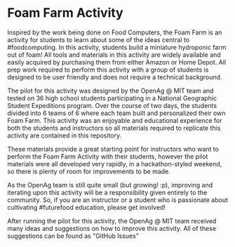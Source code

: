 # Foam Farm Activity

Inspired by the work being done on Food Computers, the Foam Farm is an activity for students to learn about some of the ideas
central to #foodcomputing. In this activity, students build a miniature hydroponic farm out of foam! All tools and materials 
in this activity are widely available and easily acquired by purchasing them from either Amazon or Home Depot. All prep work
required to perform this activity with a group of students is designed to be user friendly and does not require a technical 
background.

The pilot for this activity was designed by the OpenAg @ MIT team and tested on 36 high school students participating in a 
National Geographic Student Expeditions program. Over the course of two days, the students divided into 6 teams of 6 where
each team built and personalized their own Foam Farm. This activity was an enjoyable and educational experience for both 
the students and instructors so all materials required to replicate this activity are contained in this repository.

These materials provide a great starting point for instructors who want to perform the Foam Farm Activity with their students,
however the pilot materials were all developed very rapidly, in a hackathon-styled weekend, so there is plenty of room for 
improvements to be made.

As the OpenAg team is still quite small (but growing! :p), improving and iterating upon this activity will be a responsibility
given entirely to the community. So, if you are an instructor or a student who is passionate about cultivating #futurefood
education, please get involved!

After running the pilot for this activity, the OpenAg @ MIT team received many ideas and suggestions on how to improve 
this activity. All of these suggestions can be found as "GitHub Issues"
